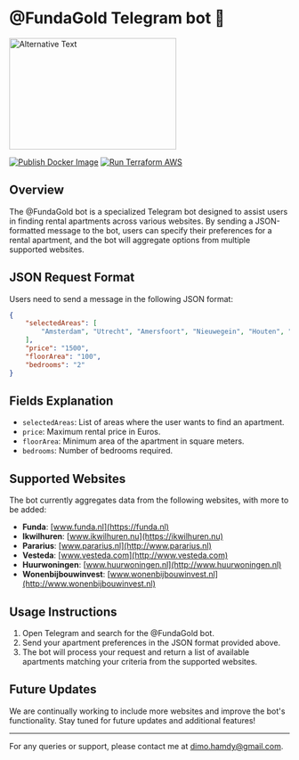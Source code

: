 # @FundaGold Telegram bot 🤖

<img src="https://blog.funda.nl/content/images/2021/04/logo.svg" alt="Alternative Text" width="300" height="200"/>

[![Publish Docker Image](https://github.com/dimohamdy/FundaGold/actions/workflows/docker-publish.yml/badge.svg)](https://github.com/dimohamdy/FundaGold/actions/workflows/docker-publish.yml)
[![Run Terraform AWS](https://github.com/dimohamdy/FundaGold/actions/workflows/aws_terraform.yml/badge.svg)](https://github.com/dimohamdy/FundaGold/actions/workflows/aws_terraform.yml)

## Overview
The @FundaGold bot is a specialized Telegram bot designed to assist users in finding rental apartments across various websites. By sending a JSON-formatted message to the bot, users can specify their preferences for a rental apartment, and the bot will aggregate options from multiple supported websites.

## JSON Request Format
Users need to send a message in the following JSON format:

```json
{
    "selectedAreas": [
        "Amsterdam", "Utrecht", "Amersfoort", "Nieuwegein", "Houten", "Bussum"
    ],
    "price": "1500",
    "floorArea": "100",
    "bedrooms": "2"
}
```


## Fields Explanation
- `selectedAreas`: List of areas where the user wants to find an apartment.
- `price`: Maximum rental price in Euros.
- `floorArea`: Minimum area of the apartment in square meters.
- `bedrooms`: Number of bedrooms required.

## Supported Websites
The bot currently aggregates data from the following websites, with more to be added:

- **Funda**: [www.funda.nl](https://funda.nl)
- **Ikwilhuren**: [www.ikwilhuren.nu](https://ikwilhuren.nu)
- **Pararius**: [www.pararius.nl](http://www.pararius.nl)
- **Vesteda**: [www.vesteda.com](http://www.vesteda.com)
- **Huurwoningen**: [www.huurwoningen.nl](http://www.huurwoningen.nl)
- **Wonenbijbouwinvest**: [www.wonenbijbouwinvest.nl](http://www.wonenbijbouwinvest.nl)

## Usage Instructions
1. Open Telegram and search for the @FundaGold bot.
2. Send your apartment preferences in the JSON format provided above.
3. The bot will process your request and return a list of available apartments matching your criteria from the supported websites.

## Future Updates
We are continually working to include more websites and improve the bot's functionality. Stay tuned for future updates and additional features!

---

For any queries or support, please contact me at dimo.hamdy@gmail.com.
